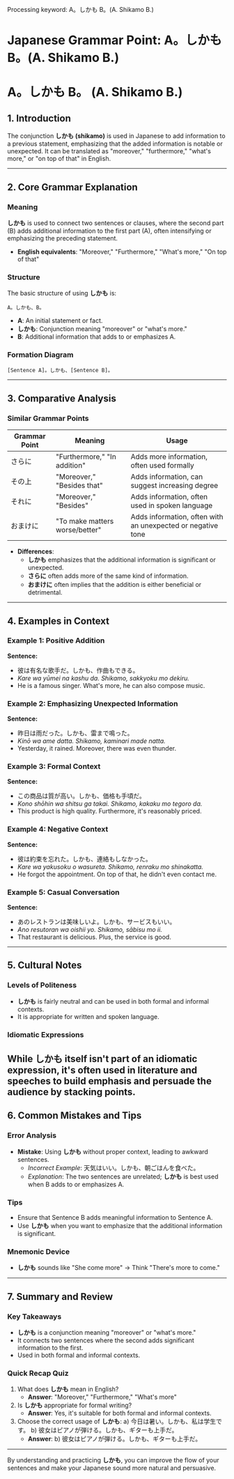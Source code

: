 Processing keyword: A。しかも B。(A. Shikamo B.)
# Japanese Grammar Point: A。しかも B。(A. Shikamo B.)
# A。しかも B。 (A. Shikamo B.)
## 1. Introduction
The conjunction **しかも (shikamo)** is used in Japanese to add information to a previous statement, emphasizing that the added information is notable or unexpected. It can be translated as "moreover," "furthermore," "what's more," or "on top of that" in English.

---
## 2. Core Grammar Explanation
### Meaning
**しかも** is used to connect two sentences or clauses, where the second part (B) adds additional information to the first part (A), often intensifying or emphasizing the preceding statement.
- **English equivalents**: "Moreover," "Furthermore," "What's more," "On top of that"
### Structure
The basic structure of using **しかも** is:
```
A。しかも、B。
```
- **A**: An initial statement or fact.
- **しかも**: Conjunction meaning "moreover" or "what's more."
- **B**: Additional information that adds to or emphasizes A.
### Formation Diagram
```plaintext
[Sentence A]。しかも、[Sentence B]。
```
---
## 3. Comparative Analysis
### Similar Grammar Points
| Grammar Point | Meaning                            | Usage                                                     |
|---------------|------------------------------------|-----------------------------------------------------------|
| さらに        | "Furthermore," "In addition"       | Adds more information, often used formally                |
| その上        | "Moreover," "Besides that"         | Adds information, can suggest increasing degree           |
| それに        | "Moreover," "Besides"              | Adds information, often used in spoken language           |
| おまけに      | "To make matters worse/better"     | Adds information, often with an unexpected or negative tone |
- **Differences**:
  - **しかも** emphasizes that the additional information is significant or unexpected.
  - **さらに** often adds more of the same kind of information.
  - **おまけに** often implies that the addition is either beneficial or detrimental.
---
## 4. Examples in Context
### Example 1: Positive Addition
**Sentence:**
- 彼は有名な歌手だ。しかも、作曲もできる。
- *Kare wa yūmei na kashu da. Shikamo, sakkyoku mo dekiru.*
- He is a famous singer. What's more, he can also compose music.
### Example 2: Emphasizing Unexpected Information
**Sentence:**
- 昨日は雨だった。しかも、雷まで鳴った。
- *Kinō wa ame datta. Shikamo, kaminari made natta.*
- Yesterday, it rained. Moreover, there was even thunder.
### Example 3: Formal Context
**Sentence:**
- この商品は質が高い。しかも、価格も手頃だ。
- *Kono shōhin wa shitsu ga takai. Shikamo, kakaku mo tegoro da.*
- This product is high quality. Furthermore, it's reasonably priced.
### Example 4: Negative Context
**Sentence:**
- 彼は約束を忘れた。しかも、連絡もしなかった。
- *Kare wa yakusoku o wasureta. Shikamo, renraku mo shinakatta.*
- He forgot the appointment. On top of that, he didn't even contact me.
### Example 5: Casual Conversation
**Sentence:**
- あのレストランは美味しいよ。しかも、サービスもいい。
- *Ano resutoran wa oishii yo. Shikamo, sābisu mo ii.*
- That restaurant is delicious. Plus, the service is good.
---
## 5. Cultural Notes
### Levels of Politeness
- **しかも** is fairly neutral and can be used in both formal and informal contexts.
- It is appropriate for written and spoken language.
### Idiomatic Expressions
While **しかも** itself isn't part of an idiomatic expression, it's often used in literature and speeches to build emphasis and persuade the audience by stacking points.
---
## 6. Common Mistakes and Tips
### Error Analysis
- **Mistake**: Using **しかも** without proper context, leading to awkward sentences.
  - *Incorrect Example*: 天気はいい。しかも、朝ごはんを食べた。
  - *Explanation*: The two sentences are unrelated; **しかも** is best used when B adds to or emphasizes A.
### Tips
- Ensure that Sentence B adds meaningful information to Sentence A.
- Use **しかも** when you want to emphasize that the additional information is significant.
### Mnemonic Device
- **しかも** sounds like "She come more" → Think "There's more to come."
---
## 7. Summary and Review
### Key Takeaways
- **しかも** is a conjunction meaning "moreover" or "what's more."
- It connects two sentences where the second adds significant information to the first.
- Used in both formal and informal contexts.
### Quick Recap Quiz
1. What does **しかも** mean in English?
   - **Answer**: "Moreover," "Furthermore," "What's more"
2. Is **しかも** appropriate for formal writing?
   - **Answer**: Yes, it's suitable for both formal and informal contexts.
3. Choose the correct usage of **しかも**:
   a) 今日は暑い。しかも、私は学生です。
   b) 彼女はピアノが弾ける。しかも、ギターも上手だ。
   - **Answer**: b) 彼女はピアノが弾ける。しかも、ギターも上手だ。
---
By understanding and practicing **しかも**, you can improve the flow of your sentences and make your Japanese sound more natural and persuasive.
